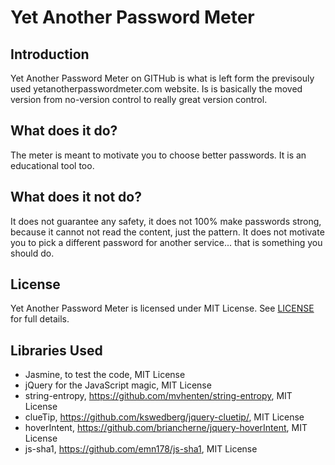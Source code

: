 # Yet Another Password Meter

## Introduction 
Yet Another Password Meter on GITHub is what is left form the previsouly used yetanotherpasswordmeter.com website. Is is basically the moved version from no-version control to really great version control.

## What does it do?
The meter is meant to motivate you to choose better passwords. It is an educational tool too.

## What does it not do?
It does not guarantee any safety, it does not 100% make passwords strong, because it cannot not read the content, just the pattern. It does not motivate you to pick a different password for another service... that is something you should do.

## License
Yet Another Password Meter is licensed under MIT License. See [LICENSE](LICENSE) for full details.

## Libraries Used

* Jasmine, to test the code, MIT License
* jQuery for the JavaScript magic, MIT License
* string-entropy, https://github.com/mvhenten/string-entropy, MIT License
* clueTip, https://github.com/kswedberg/jquery-cluetip/, MIT License
* hoverIntent, https://github.com/briancherne/jquery-hoverIntent, MIT License
* js-sha1, https://github.com/emn178/js-sha1, MIT License
